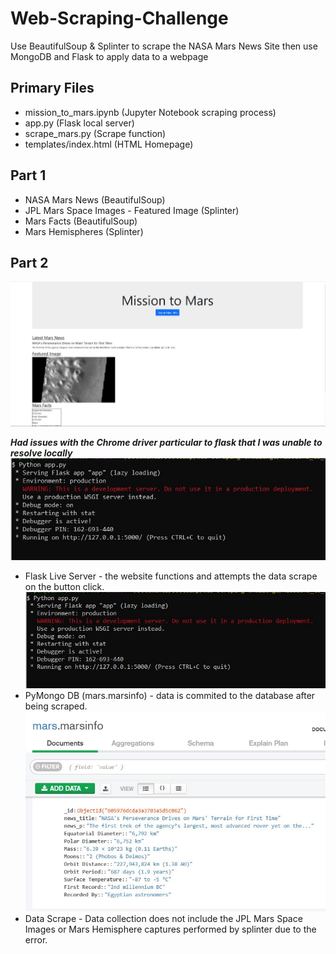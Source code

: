 # Web-Scraping-Challenge
Use BeautifulSoup &amp; Splinter to scrape the NASA Mars News Site then use MongoDB and Flask to apply data to a webpage

## Primary Files
* mission_to_mars.ipynb (Jupyter Notebook scraping process)
* app.py (Flask local server)
* scrape_mars.py (Scrape function)
* templates/index.html (HTML Homepage)

## Part 1

* NASA Mars News (BeautifulSoup)
* JPL Mars Space Images - Featured Image (Splinter)
* Mars Facts (BeautifulSoup)
* Mars Hemispheres (Splinter)

## Part 2

![Index.html](https://github.com/pulliam-chris/Web-Scraping-Challenge/blob/main/images/index.JPG "Index.html")

**_Had issues with the Chrome driver particular to flask that I was unable to resolve locally_**
![Selenium Error](https://github.com/pulliam-chris/Web-Scraping-Challenge/blob/main/images/flask.JPG "Selenium Error")

* Flask Live Server - the website functions and attempts the data scrape on the button click.
![Flask](https://github.com/pulliam-chris/Web-Scraping-Challenge/blob/main/images/flask.JPG "Flask")
* PyMongo DB (mars.marsinfo) - data is commited to the database after being scraped.
![PyMongo](https://github.com/pulliam-chris/Web-Scraping-Challenge/blob/main/images/mongo.JPG "PyMongo")
* Data Scrape - Data collection does not include the JPL Mars Space Images or Mars Hemisphere captures performed by splinter due to the error.







